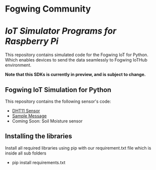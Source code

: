 # **Fogwing Community**

# *IoT Simulator Programs for Raspberry Pi*

This repository contains simulated code for the Fogwing IoT for Python. Which enables devices to send the data seamlessly to Fogwing IoTHub environment.

**Note that this SDKs is currently in preview, and is subject to change.**

## Fogwing IoT Simulation for Python
This repository contains the following sensor's code:
* [DHT11 Sensor](https://github.com/factana/fogwing-simulator-for-raspberry-python/tree/master/fw-iothub-dht11-sensor)
* [Sample Message](https://github.com/factana/fogwing-simulator-for-raspberry-python/tree/master/fw-iothub-sample-message)
* Coming Soon: Soil Moisture sensor

## Installing the libraries
Install all required libraries using pip with our requirement.txt file which is inside all sub folders
* pip install requirements.txt
